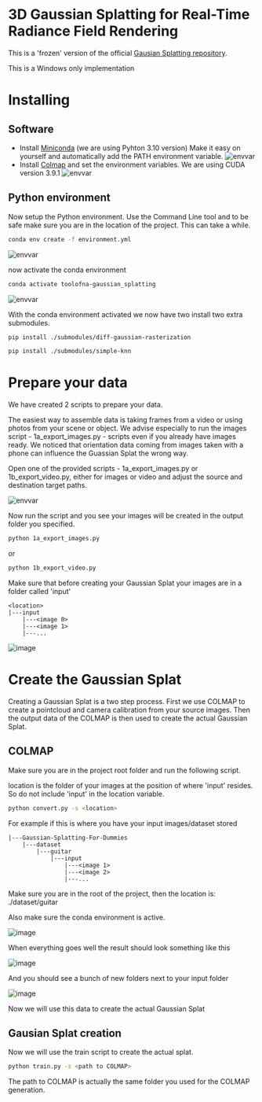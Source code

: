 # 3D Gaussian Splatting for Real-Time Radiance Field Rendering

This is a 'frozen' version of the official [Gausian Splatting repository](https://github.com/graphdeco-inria/gaussian-splatting).

This is a Windows only implementation

# Installing

## Software

- Install [Miniconda](https://repo.anaconda.com/miniconda/Miniconda3-py310_24.4.0-0-Windows-x86_64.exe) (we are using Pyhton 3.10 version) Make it easy on yourself and automatically add the PATH environment variable.
![envvar](https://raw.githubusercontent.com/tooldigital/StableDiffusionAPI/main/readme/conda.png) 
- Install [Colmap](https://github.com/colmap/colmap/releases/download/3.9.1/COLMAP-3.9.1-windows-cuda.zip) and set the environment variables. We are using CUDA version 3.9.1
![envvar](https://raw.githubusercontent.com/tooldigital/Gaussian-Splatting-For-Dummies/main/github_images/env_var.png)

## Python environment

Now setup the Python environment. Use the Command Line tool and to be safe make sure you are in the location of the project. This can take a while.

```bash
conda env create -f environment.yml
```
![envvar](https://raw.githubusercontent.com/tooldigital/Gaussian-Splatting-For-Dummies/main/github_images/cmd_1.png)

now activate the conda environment

```bash
conda activate toolofna-gaussian_splatting
```
![envvar](https://raw.githubusercontent.com/tooldigital/Gaussian-Splatting-For-Dummies/main/github_images/cmd_2.png)


With the conda environment activated we now have two install two extra submodules.

```bash
pip install ./submodules/diff-gaussian-rasterization
```

```bash
pip install ./submodules/simple-knn
```

# Prepare your data
We have created 2 scripts to prepare your data.

The easiest way to assemble data is taking frames from a video or using photos from your scene or object. We advise especially to run the images script - 1a_export_images.py -  scripts even if you already have images ready. We noticed that orientation data coming from images taken with a phone can  influence the Guassian Splat the wrong way. 

Open one of the provided scripts - 1a_export_images.py or 1b_export_video.py, either for images or video and adjust the source and destination target paths.

![envvar](https://raw.githubusercontent.com/tooldigital/Gaussian-Splatting-For-Dummies/main/github_images/paths.png)

Now run the script and you see your images will be created in the output folder you specified.

```bash
python 1a_export_images.py
```
or 
```bash
python 1b_export_video.py
```

Make sure that before creating your Gaussian Splat your images are in a folder called 'input'

```
<location>
|---input
    |---<image 0>
    |---<image 1>
    |---...
```

![image](https://raw.githubusercontent.com/tooldigital/Gaussian-Splatting-For-Dummies/main/github_images/folder_structure.png)


# Create the Gaussian Splat

Creating a Gaussian Splat is a two step process. First we use COLMAP to create a pointcloud and camera calibration from your source images. 
Then the output data of the COLMAP is then used to create the actual Gaussian Splat.

## COLMAP

Make sure you are in the project root folder and run the following script. 

location is the folder of your images at the position of where 'input' resides. So do not include 'input' in the location variable. 

```bash
python convert.py -s <location>
```

For example if this is where you have your input images/dataset stored

```
|---Gaussian-Splatting-For-Dummies
    |---dataset
        |---guitar
            |---input
                |---<image 1>
                |---<image 2>
                |---...
```

Make sure you are in the root of the project, then the location is: ./dataset/guitar

Also make sure the conda environment is active.

![image](https://raw.githubusercontent.com/tooldigital/Gaussian-Splatting-For-Dummies/main/github_images/colmap_location.png)

When everything goes well the result should look something like this

![image](https://raw.githubusercontent.com/tooldigital/Gaussian-Splatting-For-Dummies/main/github_images/result.png)

And you should see a bunch of new folders next to your input folder

![image](https://raw.githubusercontent.com/tooldigital/Gaussian-Splatting-For-Dummies/main/github_images/folders_colmap_reult.png)

Now we will use this data to create the actual Gaussian Splat

## Gausian Splat creation

Now we will use the train script to create the actual splat.

```bash
python train.py -s <path to COLMAP>
```

The path to COLMAP is actually the same folder you used for the COLMAP generation.

